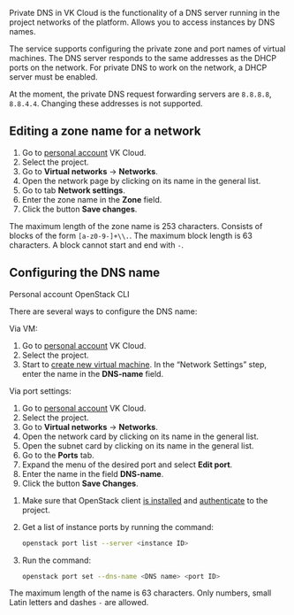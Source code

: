Private DNS in VK Cloud is the functionality of a DNS server running in the project networks of the platform. Allows you to access instances by DNS names.

The service supports configuring the private zone and port names of virtual machines. The DNS server responds to the same addresses as the DHCP ports on the network. For private DNS to work on the network, a DHCP server must be enabled.

<warn>

At the moment, the private DNS request forwarding servers are `8.8.8.8`, `8.8.4.4`. Changing these addresses is not supported.

</warn>

## Editing a zone name for a network

1. Go to [personal account](https://mcs.mail.ru/app/en) VK Cloud.
1. Select the project.
1. Go to **Virtual networks** → **Networks**.
1. Open the network page by clicking on its name in the general list.
1. Go to tab **Network settings**.
1. Enter the zone name in the **Zone** field.
1. Click the button **Save changes**.

<warn>

The maximum length of the zone name is 253 characters. Consists of blocks of the form `[a-z0-9-]+\\.`. The maximum block length is 63 characters. A block cannot start and end with `-`.

</warn>

## Configuring the DNS name

<tabs>
<tablist>
<tab>Personal account</tab>
<tab>OpenStack CLI</tab>
</tablist>
<tabpanel>

There are several ways to configure the DNS name:

Via VM:

1. Go to [personal account](https://mcs.mail.ru/app/en) VK Cloud.
1. Select the project.
1. Start to [create new virtual machine](/en/base/iaas/instructions/vm/vm-create). In the “Network Settings” step, enter the name in the **DNS-name** field.

Via port settings:

1. Go to [personal account](https://mcs.mail.ru/app/en) VK Cloud.
1. Select the project.
1. Go to **Virtual networks** → **Networks**.
1. Open the network card by clicking on its name in the general list.
1. Open the subnet card by clicking on its name in the general list.
1. Go to the **Ports** tab.
1. Expand the menu of the desired port and select **Edit port**.
1. Enter the name in the field **DNS-name**.
1. Click the button **Save Changes**.

</tabpanel>
<tabpanel>

1. Make sure that OpenStack client [is installed](/en/manage/tools-for-using-services/openstack-cli#1_install_the_openstack_client) and [authenticate](/en/manage/tools-for-using-services/openstack-cli#3_complete_authentication) to the project.

1. Get a list of instance ports by running the command:

   ```bash
   openstack port list --server <instance ID>
   ```

1. Run the command:

   ```bash
   openstack port set --dns-name <DNS name> <port ID>
   ```

</tabpanel>
</tabs>

<warn>

The maximum length of the name is 63 characters. Only numbers, small Latin letters and dashes `-` are allowed.

</warn>
